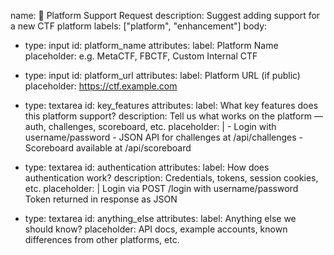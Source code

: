 name: 🧩 Platform Support Request
description: Suggest adding support for a new CTF platform
labels: ["platform", "enhancement"]
body:
  - type: input
    id: platform_name
    attributes:
      label: Platform Name
      placeholder: e.g. MetaCTF, FBCTF, Custom Internal CTF

  - type: input
    id: platform_url
    attributes:
      label: Platform URL (if public)
      placeholder: https://ctf.example.com

  - type: textarea
    id: key_features
    attributes:
      label: What key features does this platform support?
      description: Tell us what works on the platform — auth, challenges, scoreboard, etc.
      placeholder: |
        - Login with username/password
        - JSON API for challenges at /api/challenges
        - Scoreboard available at /api/scoreboard

  - type: textarea
    id: authentication
    attributes:
      label: How does authentication work?
      description: Credentials, tokens, session cookies, etc.
      placeholder: |
        Login via POST /login with username/password
        Token returned in response as JSON

  - type: textarea
    id: anything_else
    attributes:
      label: Anything else we should know?
      placeholder: API docs, example accounts, known differences from other platforms, etc.
